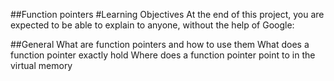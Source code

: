 ##Function pointers
#Learning Objectives
At the end of this project, you are expected to be able to explain to anyone, without the help of Google:

##General
What are function pointers and how to use them
What does a function pointer exactly hold
Where does a function pointer point to in the virtual memory
